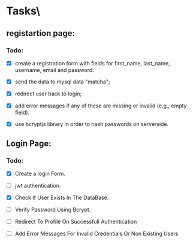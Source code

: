 # Tasks\

## registartion page:
### Todo:
- [x] create a registration form with fields for first_name, last_name, username, email and password.
- [x] send the data to mysql data "matcha";
- [x] redirect user back to login;
- [x] add error messages if any of these are missing or invalid (e.g., empty field).
- [x] use bcryptjs library in order to hash passwords on serverside.


## Login Page:
### Todo:
- [x] Create a login Form.
- [ ] jwt authentication.
- [x] Check If User Exists In The DataBase.
- [ ] Verify Password Using Bcrypt.
- [ ] Redirect To Profile On Successfull Authentication
- [ ] Add Error Messages For Invalid Credentials Or Non Existing Users






